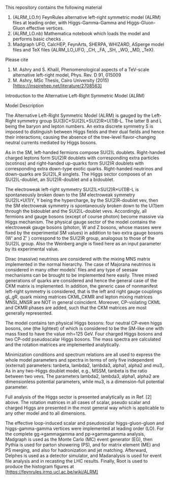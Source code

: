 This repository contains the following material

1. (ALRM_LO.fr) FeynRules alternative left-right symmetric model (ALRM) files at leading order, with Higgs-Gamma-Gamma and Higgs-Gluon-Gluon effective vertices.
2. (ALRM_LO.nb) Mathematica notebook which loads the model and performs basic checks .
3. Madgraph UFO, CalcHEP, FeynArts, SHERPA, WHIZARD, ASperge model files and TeX files (ALRM_LO_UFO, _CH, _FA, _SH, _WO, _MD, _TeX).

Please cite
1. M. Ashry and S. Khalil, Phenomenological aspects of a TeV-scale alternative left-right model, Phys. Rev. D 91, 015009
2. M. Ashry, MSc Thesis, Cairo University (2015) [https://inspirehep.net/literature/2708563]

Introduction to the Alternative Left-Right Symmetric Model (ALRM)

Model Description

The Alternative Left-Right Symmetric Model (ALRM) is gauged by the Left-Right symmetry group SU(3)C×SU(2)L×SU(2)R×U(1)B-L. The latter B and L being the baryon and lepton numbers. An extra discrete symmetry S is imposed to distinguish between Higgs fields and their dual fields and hence their interactions; causing the absence of the tree-level flavor-changing neutral currents mediated by Higgs bosons.

As in the SM, left-handed fermions compose SU(2)L doublets. Right-handed charged leptons form SU(2)R doublets with corresponding extra particles (scotinos) and right-handed up-quarks form SU(2)R doublets with corresponding extra down-type exotic quarks. Right-handed neutrinos and down-quarks are SU(2)L,R singlets. The Higgs sector composes of an SU(2)L-doublet, an SU(2)R-doublet and a bidoublet.

The electroweak left-right symmetry SU(2)L×SU(2)R×U(1)B-L is spontaneously broken down to the SM electroweak symmetry SU(2)L×U(1)Y, Y being the hypercharge, by the SU(2)R-doublet vev, then the SM electroweak symmetry is spontaneously broken down to the U(1)em through the bidoublet and the SU(2)L-doublet vevs. Accordingly, all fermions and gauge bosons (except of course photon) become massive via Higgs mechanism. The physical gauge sector of the model contains the electroweak gauge bosons (photon, W and Z bosons, whose masses were fixed by the experimental SM values) in addition to two extra gauge bosons (W' and Z' ) correspond to the SU(2)R group, analogous to those of the SU(2)L group. Also the Weinberg angle is fixed here as an input parameter by its experimental value.

Dirac (massive) neutrinos are considered with the mixing MNS matrix implemented in the normal hierarchy. The case of Majorana neutrinos is considered in many other models' files and any type of seesaw mechanisms can be brought to be implemented here easily. Three mixed generations of quarks are considered and hence the general case of the CKM matrix is implemented. In addition, the generic case of nonmanifest left-right symmetry is considered, that is the left and right gauge couplings gL,gR, quark mixing matrices CKML,CKMR and lepton mixing matrices MNSL,MNSR are NOT in general coincident. Moreover, CP-violating CKML and CKMR phases are added, such that the CKM matrices are most generally represented.

The model contains ten physical Higgs bosons: four neutral CP-even higgs bosons, one (the lightest) of which is considered to be the SM-like one with mass fixed to have the value mh=125 GeV. Four charged Higgs bosons and two CP-odd pseudoscalar Higgs bosons. The mass spectra are calculated and the rotation matrices are implemented analytically.

Minimization conditions and spectrum relations are all used to express the whole model parameters and spectra in terms of only five independent (external) parameters: tanbeta, lambda2, lambda3, alpha1, alpha2 and mu3,. As in any two-Higgs doublet model, e.g., MSSM, tanbeta is the ratio between two vevs. The parameters lambda2, lambda3, alpha1, alpha2 are dimensionless potential parameters, while mu3, is a dimension-full potential parameter.

Full analysis of the Higgs sector is presented analytically as in Ref. [2] above. The rotation matrices in all cases of scalar, pseudo scalar and charged Higgs are presented in the most general way which is applicable to any other model and to all dimensions.

The effective loop-induced scalar and pseudoscalar higgs-gluon-gluon and higgs-gamma-gamma vertices were implemented at leading order (LO). For the complete gg->gammagamma and pp->gammagamma analysis, Madgraph is used as the Monte Carlo (MC) event generator (EG), then Pythia is used for parton showering (PS), and for matrix element (ME) and PS merging, and also for hadronization and jet matching. Afterward, Delphes is used as a detector simulator, and Madanalysis is used for event file analysis and in recasting the LHC results. Finally, Root is used to produce the histogram figures at [https://feynrules.irmp.ucl.ac.be/wiki/ALRM]
